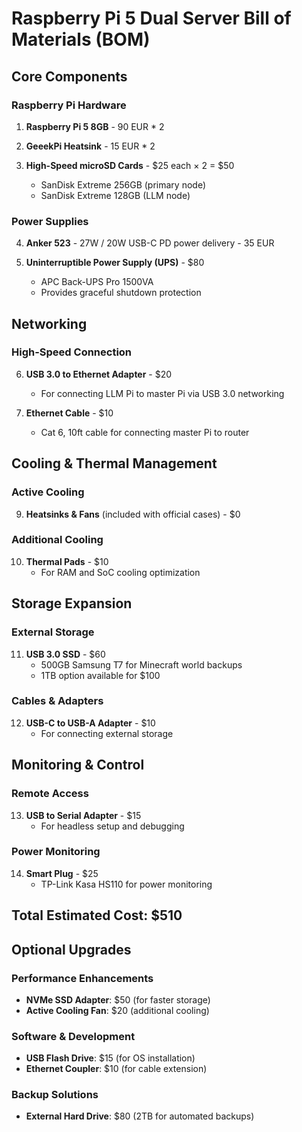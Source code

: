 # Raspberry Pi 5 Dual Server Bill of Materials (BOM)

## Core Components

### Raspberry Pi Hardware
1. **Raspberry Pi 5 8GB** - 90 EUR * 2

2. **GeeekPi Heatsink** - 15 EUR * 2

3. **High-Speed microSD Cards** - $25 each × 2 = $50
   - SanDisk Extreme 256GB (primary node)
   - SanDisk Extreme 128GB (LLM node)

### Power Supplies
4. **Anker 523** - 27W / 20W USB-C PD power delivery - 35 EUR

5. **Uninterruptible Power Supply (UPS)** - $80
   - APC Back-UPS Pro 1500VA
   - Provides graceful shutdown protection

## Networking

### High-Speed Connection
6. **USB 3.0 to Ethernet Adapter** - $20
   - For connecting LLM Pi to master Pi via USB 3.0 networking

7. **Ethernet Cable** - $10
   - Cat 6, 10ft cable for connecting master Pi to router

## Cooling & Thermal Management

### Active Cooling
9. **Heatsinks & Fans** (included with official cases) - $0

### Additional Cooling
10. **Thermal Pads** - $10
    - For RAM and SoC cooling optimization

## Storage Expansion

### External Storage
11. **USB 3.0 SSD** - $60
    - 500GB Samsung T7 for Minecraft world backups
    - 1TB option available for $100

### Cables & Adapters
12. **USB-C to USB-A Adapter** - $10
    - For connecting external storage

## Monitoring & Control

### Remote Access
13. **USB to Serial Adapter** - $15
    - For headless setup and debugging

### Power Monitoring
14. **Smart Plug** - $25
    - TP-Link Kasa HS110 for power monitoring

## Total Estimated Cost: $510

## Optional Upgrades

### Performance Enhancements
- **NVMe SSD Adapter**: $50 (for faster storage)
- **Active Cooling Fan**: $20 (additional cooling)

### Software & Development
- **USB Flash Drive**: $15 (for OS installation)
- **Ethernet Coupler**: $10 (for cable extension)

### Backup Solutions
- **External Hard Drive**: $80 (2TB for automated backups)
